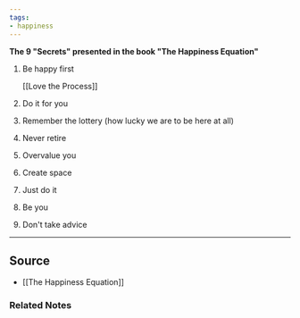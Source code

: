 ```yaml
---
tags:
- happiness
---
```

**The 9 "Secrets" presented in the book "The Happiness Equation"**

1. Be happy first
    
    [[Love the Process]] 
    
2. Do it for you
3. Remember the lottery (how lucky we are to be here at all)
4. Never retire
5. Overvalue you
6. Create space
7. Just do it
8. Be you
9. Don't take advice

---

## Source
- [[The Happiness Equation]]

### Related Notes